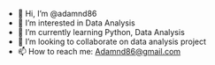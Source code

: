 - 👋 Hi, I’m @adamnd86
- 👀 I’m interested in Data Analysis
- 🌱 I’m currently learning Python, Data Analysis
- 💞️ I’m looking to collaborate on data analysis project
- 📫 How to reach me: Adamnd86@gmail.com

<!---
adamnd86/adamnd86 is a ✨ special ✨ repository because its `README.md` (this file) appears on your GitHub profile.
You can click the Preview link to take a look at your changes.
--->
